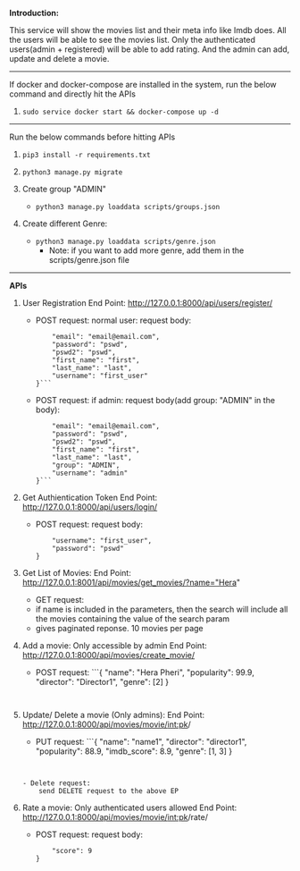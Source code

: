 **Introduction:**

This service will show the movies list and their meta info like Imdb does.
All the users will be able to see the movies list. Only the authenticated users(admin + registered) will be able to add rating. And the admin can add, update and delete a movie.

---------


If docker and docker-compose are installed in the system, run the below command and directly hit the APIs

1. ```sudo service docker start && docker-compose up -d ```


-----------

Run the below commands before hitting APIs


1. ```pip3 install -r requirements.txt```

2. ```python3 manage.py migrate```

3. Create group "ADMIN" 
    - ```python3 manage.py loaddata scripts/groups.json```

4. Create different Genre:
    - ```python3 manage.py loaddata scripts/genre.json```
        - Note: if you want to add more genre, add them in the scripts/genre.json file 



---------
**APIs**



1. User Registration
    End Point: http://127.0.0.1:8000/api/users/register/
    - POST request:  normal user: request body:
        ```{
            "email": "email@email.com", 
            "password": "pswd", 
            "pswd2": "pswd",    
            "first_name": "first",  
            "last_name": "last",    
            "username": "first_user"    
        }```
    - POST request:  if admin: request body(add group: "ADMIN" in the body): 
        ```{
            "email": "email@email.com",
            "password": "pswd",
            "pswd2": "pswd",
            "first_name": "first",
            "last_name": "last",
            "group": "ADMIN",
            "username": "admin"
        }```

2. Get Authientication Token
    End Point: http://127.0.0.1:8000/api/users/login/ 
    - POST request: request body: 
        ```{
            "username": "first_user",
            "password": "pswd"
        }
        ```

3. Get List of Movies:
    End Point: http://127.0.0.1:8001/api/movies/get_movies/?name="Hera"
    - GET request:  
    - if name is included in the parameters, then the search will include all the movies containing the value of the search param
    - gives paginated reponse. 10 movies per page




4. Add a movie: Only accessible by admin
    End Point: http://127.0.0.1:8000/api/movies/create_movie/
    - POST request: ```{
            "name": "Hera Pheri",
            "popularity": 99.9,
            "director": "Director1",
            "genre": [2]
        }
        ```


5. Update/ Delete a movie (Only admins):
End Point: http://127.0.0.1:8000/api/movies/movie/<int:pk>/
    - PUT request: ```{
        "name": "name1",
        "director": "director1",
        "popularity": 88.9,
        "imdb_score": 8.9,
        "genre": [1, 3]
    }
    ```


    - Delete request:
        send DELETE request to the above EP

6. Rate a movie: Only authenticated users allowed
End Point: http://127.0.0.1:8000/api/movies/movie/<int:pk>/rate/
    - POST request: request body:
        ```{
            "score": 9
        }
        ```